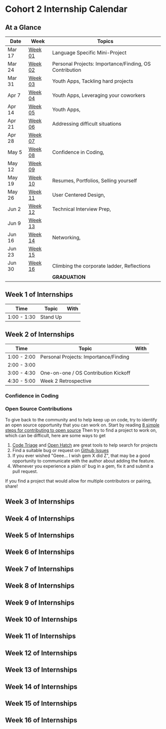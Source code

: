 # Cohort 2 Internship Calendar

## At a Glance

Date    | Week                                | Topics
--------|-------------------------------------|-----------------------------
Mar 17  | [Week 01](#week-1-of-internships)   | Language Specific Mini-Project
Mar 24  | [Week 02](#week-2-of-internships)   | Personal Projects: Importance/Finding, OS Contribution
Mar 31  | [Week 03](#week-3-of-internships)   | Youth Apps, Tackling hard projects
Apr 7   | [Week 04](#week-4-of-internships)   | Youth Apps, Leveraging your coworkers
Apr 14  | [Week 05](#week-5-of-internships)   | Youth Apps,
Apr 21  | [Week 06](#week-6-of-internships)   | Addressing difficult situations
Apr 28  | [Week 07](#week-7-of-internships)   |
May 5   | [Week 08](#week-8-of-internships)   | Confidence in Coding,
May 12  | [Week 09](#week-9-of-internships)   |
May 19  | [Week 10](#week-10-of-internships)  | Resumes, Portfolios, Selling yourself
May 26  | [Week 11](#week-11-of-internships)  | User Centered Design,
Jun 2   | [Week 12](#week-12-of-internships)  | Technical Interview Prep,
Jun 9   | [Week 13](#week-13-of-internships)  |
Jun 16  | [Week 14](#week-14-of-internships)  | Networking,
Jun 23  | [Week 15](#week-15-of-internships)  |
Jun 30  | [Week 16](#week-16-of-internships)  | Climbing the corporate ladder, Reflections
        |                                     | **GRADUATION**

<!--
Possible people to ask to speak:
- Elton: Networking
- Koz: Climbing the corporate ladder
- Blake: Leveraging your coworkers
- Margaeux:
- Adam:
- Andy: User Centered Design
-

Possible CS Fundamental topics:
- ADTs (LinkedList, Stack/Queue, Sets, Maps, Trees)
- Algorithms ()
- Efficiency - Big O
- Recursive vs Iterative Solutions
- Language pros and cons
- Compiled languages vs interpreted languages
-->

## Week 1 of Internships

| Time       | Topic                                    | With
|------------|------------------------------------------|----------
1:00 - 1:30  | Stand Up                                 |

## Week 2 of Internships

| Time       | Topic                                    | With
|------------|------------------------------------------|----------
1:00 - 2:00  | Personal Projects: Importance/Finding    |
2:00 - 3:00  |                                          |
3:00 - 4:30  | One-on-one / OS Contribution Kickoff     |
4:30 - 5:00  | Week 2 Retrospective                     |

### Confidence in Coding



### Open Source Contributions

To give back to the community and to help keep up on code, try to identify an open
source opportunity that you can work on. Start by reading
[8 simple steps for contributing to open source](http://www.sitepoint.com/8-simple-steps-for-contributing-to-open-source/)
Then try to find a project to work on, which can be difficult, here are some ways to get

1. [Code Triage](http://www.codetriage.com/) and [Open Hatch](https://openhatch.org) are great tools to help search for projects
2. Find a suitable bug or request on [Github Issues](https://github.com/blog/831-issues-2)
3. If you ever wished "Geee... I wish gem X did Z", that may be a good opportunity to communicate with the author about adding the feature.
4. Whenever you experience a plain ol' bug in a gem, fix it and submit a pull request.

If you find a project that would allow for multiple contributors or pairing, share!

## Week 3 of Internships


## Week 4 of Internships


## Week 5 of Internships


## Week 6 of Internships


## Week 7 of Internships


## Week 8 of Internships


## Week 9 of Internships


## Week 10 of Internships


## Week 11 of Internships


## Week 12 of Internships


## Week 13 of Internships


## Week 14 of Internships


## Week 15 of Internships


## Week 16 of Internships
